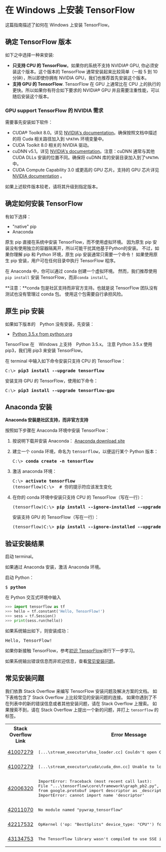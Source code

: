 # 在 Windows 上安装 TensorFlow

这篇指南描述了如何在 Windows 上安装 TensorFlow。

## 确定 TensorFlow 版本

如下之中选择一种来安装:

  * **只支持 CPU 的 TensorFlow**。如果你的系统不支持 NVIDIA® GPU, 你必须安装这个版本。这个版本的 TensorFlow 通常安装起来比较简单（一般 5 到 10分钟），所以即使你拥有 NVIDIA GPU，我们也推荐首先安装这个版本。
  * **支持 GPU 的 TensorFlow**. TensorFlow 在 GPU 上通常比在 CPU 上的执行的更快。所以如果你有符合如下要求的 NVIDIA® GPU 并且需要注重性能，可以随后安装这个版本。

### GPU support TensorFlow 的 NVIDIA 需求

需要事先安装如下软件：

  * CUDA® Toolkit 8.0。详见 [NVIDIA's documentation](http://docs.nvidia.com/cuda/cuda-installation-guide-microsoft-windows/)。确保按照文档中描述的将 Cuda 相关路径加入到 `%PATH%` 环境变量中。
  * CUDA Toolkit 8.0 相关的 NVIDIA 驱动。
  * cuDNN v5.1。详见 [NVIDIA's documentation](https://developer.nvidia.com/cudnn)。注意：cuDNN 通常与其他 CUDA DLLs 安装的位置不同。确保将 cuDNN 库的安装目录加入到了`%PATH%`中。
  * CUDA Compute Capability 3.0 或更高的 GPU 芯片。支持的 GPU 芯片详见 [NVIDIA documentation](https://developer.nvidia.com/cuda-gpus) 。

如果上述软件版本较老，请将其升级到指定版本。


## 确定如何安装 TensorFlow

有如下选择：

  * "native" pip
  * Anaconda

原生 pip 直接在系统中安装 TensorFlow，而不使用虚拟环境。
因为原生 pip 安装没有使用独立的容器隔离开，所以可能干扰其他基于Python的安装。
不过，如果你理解 pip 和 Python 环境，原生 pip 安装通常只需要一个命令！
如果使用原生 pip 安装，用户可在任何目录中执行 TensorFlow 程序。

在 Anaconda 中，你可以通过 conda 创建一个虚拟环境。
然而，我们推荐使用 `pip install` 安装 TensorFlow，而非`conda install`。

**注意：**conda 包是社区支持而非官方支持。也就是说 TensorFlow 团队没有测试也没有管理过 conda 包。
使用这个包需要自行承担风险。


## 原生 pip 安装

如果如下版本的　Python 没有安装，先安装：

  * [Python 3.5.x from python.org](https://www.python.org/downloads/release/python-352/)

TensorFlow 在　Windows 上支持　Python 3.5.x。
注意 Python 3.5.x 使用 pip3，我们用 pip3 来安装 TensorFlow。

在 terminal 中输入如下命令安装只支持 CPU 的 TensorFlow：

<pre>C:\> <b>pip3 install --upgrade tensorflow</b></pre>

安装支持 GPU 的 TensorFlow，使用如下命令：

<pre>C:\> <b>pip3 install --upgrade tensorflow-gpu</b></pre>


## Anaconda 安装

**Anaconda 安装是社区支持，而非官方支持**

按照如下步骤在 Anaconda 环境中安装 TensorFlow：

  1. 按说明下载并安装 Anaconda：
     [Anaconda download site](https://www.continuum.io/downloads)

  2. 建立一个 conda 环境，命名为 <tt>tensorflow</tt>，以便运行某个 Python 版本：

     <pre>C:\> <b>conda create -n tensorflow</b> </pre>

  3. 激活 anaconda 环境：

     <pre>C:\> <b>activate tensorflow</b>
     (tensorflow)C:\>  # 你的提示符应该发生变化 </pre>

  4. 在你的 conda 环境中安装只支持 CPU 的 TensorFlow（写在一行）：

     <pre>(tensorflow)C:\> <b>pip install --ignore-installed --upgrade https://storage.googleapis.com/tensorflow/windows/cpu/tensorflow-1.1.0-cp35-cp35m-win_amd64.whl</b> </pre>

     安装支持 GPU 的 TensorFlow（写在一行）：

     <pre>(tensorflow)C:\> <b>pip install --ignore-installed --upgrade https://storage.googleapis.com/tensorflow/windows/gpu/tensorflow_gpu-1.1.0-cp35-cp35m-win_amd64.whl</b> </pre>

## 验证安装结果

启动 terminal。

如果通过 Anaconda 安装，激活 Anaconda 环境。

启动 Python：

<pre>$ <b>python</b></pre>

在 Python 交互式环境中输入

```python
>>> import tensorflow as tf
>>> hello = tf.constant('Hello, TensorFlow!')
>>> sess = tf.Session()
>>> print(sess.run(hello))
```

如果系统输出如下，则安装成功：

<pre>Hello, TensorFlow!</pre>

如果你新接触 TensorFlow，参考[初识 TensorFlow](../get_started)进行下一步学习。

如果系统输出错误信息而非欢迎信息，查看[常见安装问题](#common_installation_problems)。

## 常见安装问题

我们依靠 Stack Overflow 来编写 TensorFlow 安装问题及解决方案的文档。
如下表格包含了 Stack Overflow 上比较常见的安装问题的连接。
如果你遇到了不在列表中的新的错误信息或者其他安装问题，请在 Stack Overflow 上搜索。
如果搜索不到，请在 Stack Overflow 上提出一个新的问题，并打上 `tensorflow` 的标签。

<table>
<tr> <th>Stack Overflow Link</th> <th>Error Message</th> </tr>

<tr>
  <td><a href="https://stackoverflow.com/q/41007279">41007279</a></td>
  <td>
  <pre>[...\stream_executor\dso_loader.cc] Couldn't open CUDA library nvcuda.dll</pre>
  </td>
</tr>

<tr>
  <td><a href="https://stackoverflow.com/q/41007279">41007279</a></td>
  <td>
  <pre>[...\stream_executor\cuda\cuda_dnn.cc] Unable to load cuDNN DSO</pre>
  </td>
</tr>

<tr>
  <td><a href="http://stackoverflow.com/q/42006320">42006320</a></td>
  <td><pre>ImportError: Traceback (most recent call last):
File "...\tensorflow\core\framework\graph_pb2.py", line 6, in <module>
from google.protobuf import descriptor as _descriptor
ImportError: cannot import name 'descriptor'</pre>
  </td>
</tr>

<tr>
  <td><a href="https://stackoverflow.com/q/42011070">42011070</a></td>
  <td><pre>No module named "pywrap_tensorflow"</pre></td>
</tr>

<tr>
  <td><a href="https://stackoverflow.com/q/42217532">42217532</a></td>
  <td>
  <pre>OpKernel ('op: "BestSplits" device_type: "CPU"') for unknown op: BestSplits</pre>
  </td>
</tr>

<tr>
  <td><a href="https://stackoverflow.com/q/43134753">43134753</a></td>
  <td>
  <pre>The TensorFlow library wasn't compiled to use SSE instructions</pre>
  </td>
</tr>

</table>

